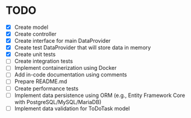 # TODO

- [x] Create model
- [x] Create controller
- [x] Create interface for main DataProvider
- [x] Create test DataProvider that will store data in memory
- [x] Create unit tests
- [ ] Create integration tests
- [ ] Implement containerization using Docker
- [ ] Add in-code documentation using comments
- [ ] Prepare README.md
- [ ] Create performance tests
- [ ] Implement data persistence using ORM (e.g., Entity Framework Core with PostgreSQL/MySQL/MariaDB)
- [ ] Implement data validation for ToDoTask model
